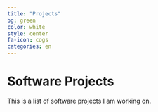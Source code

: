 ```yaml
---
title: "Projects"
bg: green
color: white
style: center
fa-icon: cogs
categories: en
---
```


# Software Projects
This is a list of software projects I am working on.